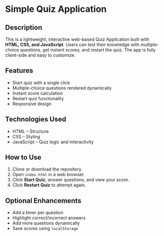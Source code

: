 # Simple Quiz Application

## Description
This is a lightweight, interactive web-based Quiz Application built with **HTML, CSS, and JavaScript**. Users can test their knowledge with multiple-choice questions, get instant scores, and restart the quiz. The app is fully client-side and easy to customize.

## Features
- Start quiz with a single click
- Multiple-choice questions rendered dynamically
- Instant score calculation
- Restart quiz functionality
- Responsive design

## Technologies Used
- HTML – Structure
- CSS – Styling
- JavaScript – Quiz logic and interactivity

## How to Use
1. Clone or download the repository.
2. Open `index.html` in a web browser.
3. Click **Start Quiz**, answer questions, and view your score.
4. Click **Restart Quiz** to attempt again.

## Optional Enhancements
- Add a timer per question
- Highlight correct/incorrect answers
- Add more questions dynamically
- Save scores using `localStorage`
